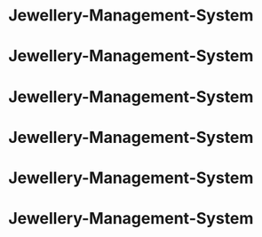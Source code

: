 # Jewellery-Management-System
# Jewellery-Management-System
# Jewellery-Management-System
# Jewellery-Management-System
# Jewellery-Management-System
# Jewellery-Management-System
